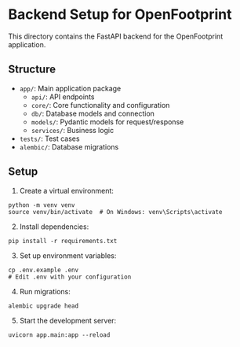 # Backend Setup for OpenFootprint

This directory contains the FastAPI backend for the OpenFootprint application.

## Structure

- `app/`: Main application package
  - `api/`: API endpoints
  - `core/`: Core functionality and configuration
  - `db/`: Database models and connection
  - `models/`: Pydantic models for request/response
  - `services/`: Business logic
- `tests/`: Test cases
- `alembic/`: Database migrations

## Setup

1. Create a virtual environment:
```
python -m venv venv
source venv/bin/activate  # On Windows: venv\Scripts\activate
```

2. Install dependencies:
```
pip install -r requirements.txt
```

3. Set up environment variables:
```
cp .env.example .env
# Edit .env with your configuration
```

4. Run migrations:
```
alembic upgrade head
```

5. Start the development server:
```
uvicorn app.main:app --reload
```
